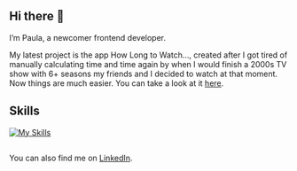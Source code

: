 ## Hi there 👋

I’m Paula, a newcomer frontend developer.

My latest project is the app How Long to Watch…, created after I got tired of manually calculating time and time again by when I would finish a 2000s TV show with 6+ seasons my friends and I decided to watch at that moment. Now things are much easier. You can take a look at it [here](https://github.com/alcantarapaula/how-long-to-watch). 


## Skills

[![My Skills](https://skillicons.dev/icons?i=html,css,js,bootstrap,figma)](https://skillicons.dev)


##

You can also find me on [LinkedIn](https://www.linkedin.com/in/alcantarapaula/).


<!--
**alcantara-paula/alcantara-paula** is a ✨ _special_ ✨ repository because its `README.md` (this file) appears on your GitHub profile.

Here are some ideas to get you started:

- 🔭 I’m currently working on ...
- 🌱 I’m currently learning ...
- 👯 I’m looking to collaborate on ...
- 🤔 I’m looking for help with ...
- 💬 Ask me about ...
- 📫 How to reach me: ...
- 😄 Pronouns: ...
- ⚡ Fun fact: ...
-->
